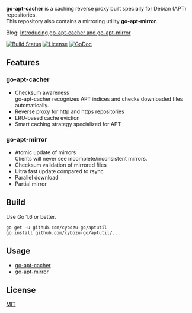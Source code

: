 **go-apt-cacher** is a caching reverse proxy built specially for Debian (APT) repositories.  
This repository also contains a mirroring utility **go-apt-mirror**.

Blog: [Introducing go-apt-cacher and go-apt-mirror](http://ymmt2005.hatenablog.com/entry/2016/07/19/Introducing_go-apt-cacher_and_go-apt-mirror)

[![Build Status](https://travis-ci.org/cybozu-go/aptutil.svg?branch=master)](https://travis-ci.org/cybozu-go/aptutil)
[![License](https://img.shields.io/badge/license-MIT-blue.svg)][MIT]
[![GoDoc](https://godoc.org/github.com/cybozu-go/aptutil?status.svg)](https://godoc.org/github.com/cybozu-go/aptutil)

Features
--------

### go-apt-cacher

* Checksum awareness  
  go-apt-cacher recognizes APT indices and checks downloaded files automatically.
* Reverse proxy for http and https repositories
* LRU-based cache eviction
* Smart caching strategy specialized for APT

### go-apt-mirror

* Atomic update of mirrors  
    Clients will never see incomplete/inconsistent mirrors.
* Checksum validation of mirrored files
* Ultra fast update compared to rsync
* Parallel download
* Partial mirror

Build
-----

Use Go 1.6 or better.

```
go get -u github.com/cybozu-go/aptutil
go install github.com/cybozu-go/aptutil/...
```

Usage
-----

* [go-apt-cacher](cmd/go-apt-cacher/USAGE.md)
* [go-apt-mirror](cmd/go-apt-mirror/USAGE.md)

License
-------

[MIT][]

[MIT]: https://opensource.org/licenses/MIT
